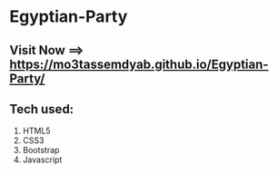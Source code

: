 # Egyptian-Party


 ## Visit Now ==>  https://mo3tassemdyab.github.io/Egyptian-Party/

## Tech used:
1) HTML5
2) CSS3
3) Bootstrap
4) Javascript
